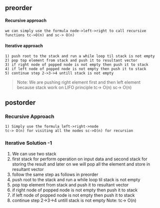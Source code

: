 ## preorder
 #### Recursive approach
 `we can simply use the formula node->left->right to call recursive functions
 tc->O(n) and sc-> O(n)`
 #### Iterative approach
 ```we can use stack data structure
 1) push root to the stack and run a while loop til stack is not empty
 2) pop top element from stack and push it to resultant vector
 3) if right node of popped node is not empty then push it to stack
 4) if left node of popped node is not empty then push it to stack
 5) continue step 2->3->4 untill stack is not empty
 ```
 >Note: We are pushing right element first and then left element because stack work on LIFO principle
 tc-> O(n) sc-> O(n)
 ## postorder
  ### Recursive Approach
  ```
  1) Simply use the formula left->right->node
  tc-> O(n) for visiting all the nodes sc->O(n) for recursion
  ```
  ### Iterative Solution -1
  1) We can use two stack 
  2) first stack for perform operation on input data and second stack for storing the result and later on we will pop all the element and store in resultant vector
  3) follow the same step as follows in preorder
  4) push root to the stack and run a while loop til stack is not empty
  5) pop top element from stack and push it to resultant vector
  6) if right node of popped node is not empty then push it to stack
  7) if left node of popped node is not empty then push it to stack
  8) continue step 2->3->4 untill stack is not empty
  Note: tc-> O(n)
